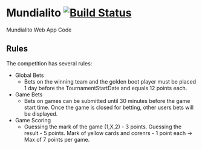Mundialito [![Build Status](https://travis-ci.org/ezraroi/Mundialito.svg?branch=master)](https://travis-ci.org/ezraroi/Mundialito)
==========

Mundialito Web App Code

<h2>Rules</h2>
The competition has several rules:
<ul>
<li>Global Bets<ul><li>Bets on the winning team and the golden boot player must be placed 1 day before the TournamentStartDate and equals 12 points each.</li></ul></li>
<li>Game Bets<ul><li>Bets on games can be submitted until 30 minutes before the game start time. Once the game is closed for betting, other users bets will be displayed.</li></ul></li>
<li>Game Scoring<ul><li>Guessing the mark of the game (1,X,2) - 3 points. Guessing the result - 5 points. Mark of yellow cards and corenrs - 1 point each -> Max of 7 points per game.</li></ul></li>
</ul>
